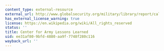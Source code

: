 ```yaml
---
content_type: external-resource
external_url: http://www.globalsecurity.org/military/library/report/call/
has_external_license_warning: true
license: https://en.wikipedia.org/wiki/All_rights_reserved
status: ''
title: Center for Army Lessons Learned
uid: ee31af80-9bfd-4880-aa9f-7748f280c116
wayback_url: ''
---
```

